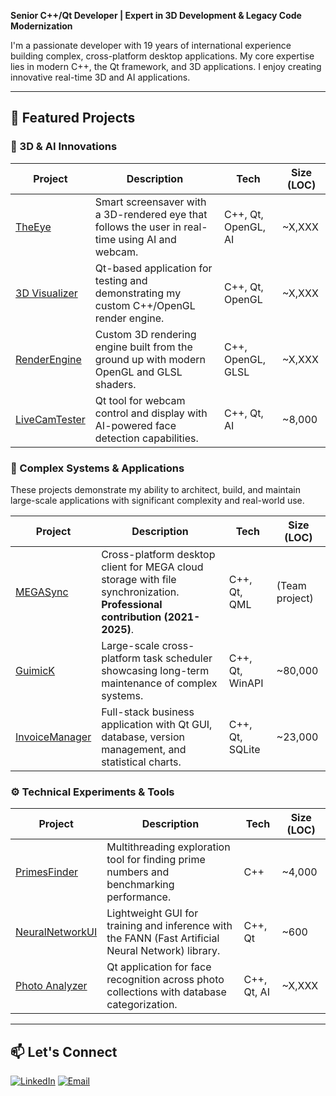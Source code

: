 **Senior C++/Qt Developer | Expert in 3D Development & Legacy Code Modernization**

I'm a passionate developer with 19 years of international experience building complex, cross-platform desktop applications. My core expertise lies in modern C++, the Qt framework, and 3D applications. I enjoy creating innovative real-time 3D and AI applications.

---

## 🚀 Featured Projects

### 🔬 3D & AI Innovations

| Project | Description | Tech | Size (LOC) |
|---------|-------------|------|------|
| [TheEye](https://github.com/MickaelOnTheWave/TheEye) | Smart screensaver with a 3D-rendered eye that follows the user in real-time using AI and webcam. | C++, Qt, OpenGL, AI | ~X,XXX |
| [3D Visualizer](https://github.com/MickaelOnTheWave/3D-Visualizer) | Qt-based application for testing and demonstrating my custom C++/OpenGL render engine. | C++, Qt, OpenGL | ~X,XXX |
| [RenderEngine](https://github.com/MickaelOnTheWave/RenderLib) | Custom 3D rendering engine built from the ground up with modern OpenGL and GLSL shaders. | C++, OpenGL, GLSL | ~X,XXX |
| [LiveCamTester](https://github.com/MickaelOnTheWave/LiveCamTester) | Qt tool for webcam control and display with AI-powered face detection capabilities. | C++, Qt, AI | ~8,000 |

### 💼 Complex Systems & Applications


These projects demonstrate my ability to architect, build, and maintain large-scale applications with significant complexity and real-world use.

| Project | Description | Tech | Size (LOC) |
|---------|-------------|------|------|
| [MEGASync](https://github.com/meganz/MEGASync) | Cross-platform desktop client for MEGA cloud storage with file synchronization. **Professional contribution (2021-2025)**. | C++, Qt, QML | (Team project) |
| [GuimicK](https://github.com/MickaelOnTheWave/GuimicK) | Large-scale cross-platform task scheduler showcasing long-term maintenance of complex systems. | C++, Qt, WinAPI | ~80,000 |
| [InvoiceManager](https://github.com/MickaelOnTheWave/InvoiceManager) | Full-stack business application with Qt GUI, database, version management, and statistical charts. | C++, Qt, SQLite | ~23,000 |

### ⚙️ Technical Experiments & Tools

| Project | Description | Tech | Size (LOC) |
|---------|-------------|------|------|
| [PrimesFinder](https://github.com/MickaelOnTheWave/PrimesFinder) | Multithreading exploration tool for finding prime numbers and benchmarking performance. | C++ | ~4,000 |
| [NeuralNetworkUI](https://github.com/MickaelOnTheWave/NeuralNetworkUI) | Lightweight GUI for training and inference with the FANN (Fast Artificial Neural Network) library. | C++, Qt | ~600 |
| [Photo Analyzer](https://github.com/MickaelOnTheWave/PhotoAnalyzer) | Qt application for face recognition across photo collections with database categorization. | C++, Qt, AI | ~X,XXX |


---

## 📫 Let's Connect

[![LinkedIn](https://img.shields.io/badge/LinkedIn-Connect-blue?logo=linkedin&style=for-the-badge)](https://www.linkedin.com/in/mickael-da-cruz-guimaraes)
[![Email](https://img.shields.io/badge/Email-Contact%20Me-red?logo=gmail&style=for-the-badge)](mailto:mickael.dacruz@gmail.com)

